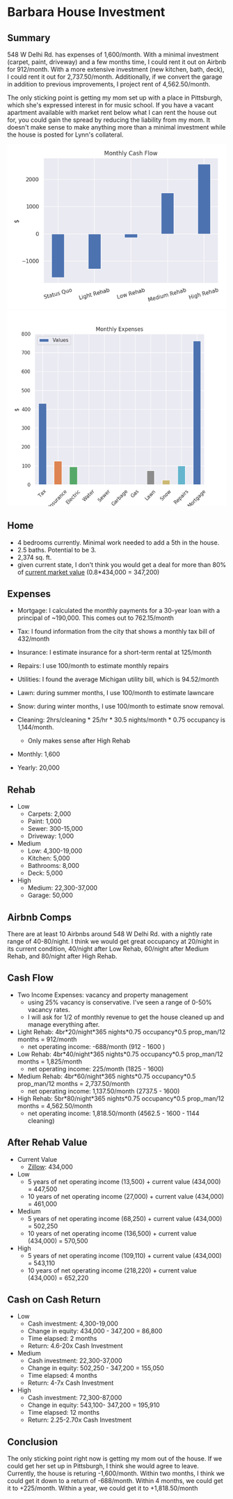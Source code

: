 # Barbara House Investment

## Summary
548 W Delhi Rd. has expenses of 1,600/month. With a minimal investment (carpet,
paint, driveway)  and a few months time, I could rent it out on Airbnb for 
912/month. With a more extensive investment (new kitchen, bath, deck), I
could rent it out for 2,737.50/month. Additionally, if we convert the garage in
addition to previous improvements, I project rent of 4,562.50/month. 

The only sticking point is getting my mom set up with a place in Pittsburgh, 
which she's expressed interest in for music school. If you have a vacant apartment
available with market rent below what I can rent the house out for, you could
gain the spread by reducing the liability from my mom. It doesn't make sense to 
make anything more than a minimal investment while the house is posted for 
Lynn's collateral. 

![Monthly Cash Flow](monthly_cash_flow.png)
![Expenses](monthly_expenses.png)

## Home
- 4 bedrooms currently. Minimal work needed to add a 5th in the house.
- 2.5 baths. Potential to be 3.
- 2,374 sq. ft.
- given current state, I don't think you would get a deal for more than 80% of
  [current market value](https://www.zillow.com/homedetails/548-W-Delhi-Rd-Ann-Arbor-MI-48103/54800224_zpid/) (0.8\*434,000 = 347,200)


## Expenses
- Mortgage: I calculated the monthly payments for a 30-year loan with a
  principal of ~190,000. This comes out to 762.15/month
- Tax: I found information from the city that shows a monthly tax bill of
  432/month
- Insurance: I estimate insurance for a short-term rental at 125/month
- Repairs: I use 100/month to estimate monthly repairs
- Utilities: I found the average Michigan utility bill, which is 94.52/month
- Lawn: during summer months, I use 100/month to estimate lawncare
- Snow: during winter months, I use 100/month to estimate snow removal.
- Cleaning: 2hrs/cleaning \* 25/hr \* 30.5 nights/month \* 0.75 occupancy is
  1,144/month.
    - Only makes sense after High Rehab


- Monthly: 1,600
- Yearly: 20,000



## Rehab
- Low
    - Carpets: 2,000
    - Paint: 1,000
    - Sewer: 300-15,000
    - Driveway: 1,000
- Medium
    - Low: 4,300-19,000
    - Kitchen: 5,000
    - Bathrooms: 8,000
    - Deck: 5,000
- High
    - Medium: 22,300-37,000
    - Garage: 50,000


## Airbnb Comps
There are at least 10 Airbnbs around 548 W Delhi Rd. with a nightly rate range 
of 40-80/night. I think we would get great occupancy at 20/night in its current
condition, 40/night after Low Rehab, 60/night after Medium Rehab, and 80/night
after High Rehab. 

## Cash Flow
- Two Income Expenses: vacancy and property management
    - using 25% vacancy is conservative. I've seen a range of 0-50% vacancy
      rates.
    - I will ask for 1/2 of monthly revenue to get the house cleaned up and
      manage everything after. 
- Light Rehab: 4br\*20/night\*365 nights\*0.75 occupancy\*0.5 prop_man/12 months 
  = 912/month
    - net operating income: -688/month (912 - 1600 )
- Low Rehab: 4br\*40/night\*365 nights\*0.75 occupancy\*0.5 prop_man/12 months 
  = 1,825/month
    - net operating income: 225/month (1825 - 1600)
- Medium Rehab: 4br\*60/night\*365 nights\*0.75 occupancy\*0.5 prop_man/12 months 
  = 2,737.50/month
    - net operating income: 1,137.50/month (2737.5 - 1600)
- High Rehab: 5br\*80/night\*365 nights\*0.75 occupancy\*0.5 prop_man/12 months 
  = 4,562.50/month
    - net operating income: 1,818.50/month (4562.5 - 1600 - 1144 cleaning)


## After Rehab Value
- Current Value
    - [Zillow](https://www.zillow.com/homedetails/548-W-Delhi-Rd-Ann-Arbor-MI-48103/54800224_zpid/): 434,000
- Low
    - 5 years of net operating income (13,500) + current value (434,000) =
      447,500
    - 10 years of net operating income (27,000) + current value (434,000) = 
      461,000
- Medium
    - 5 years of net operating income (68,250) + current value (434,000) =
      502,250
    - 10 years of net operating income (136,500) + current value (434,000) = 
      570,500
- High
    - 5 years of net operating income (109,110) + current value (434,000) =
      543,110
    - 10 years of net operating income (218,220) + current value (434,000) = 
      652,220

## Cash on Cash Return
- Low
    - Cash investment: 4,300-19,000
    - Change in equity: 434,000 - 347,200 = 86,800
    - Time elapsed: 2 months
    - Return: 4.6-20x Cash Investment 
- Medium
    - Cash investment: 22,300-37,000
    - Change in equity: 502,250 - 347,200 = 155,050
    - Time elapsed: 4 months
    - Return: 4-7x Cash Investment 
- High
    - Cash investment: 72,300-87,000
    - Change in equity: 543,100- 347,200 = 195,910
    - Time elapsed: 12 months
    - Return: 2.25-2.70x Cash Investment 

## Conclusion
The only sticking point right now is getting my mom out of the house. If we
could get her set up in Pittsburgh, I think she would agree to leave.
Currently, the house is returing -1,600/month. Within two months, I think we could
get it down to a return of -688/month. Within 4 months, we could get it to
+225/month. Within a year, we could get it to +1,818.50/month

